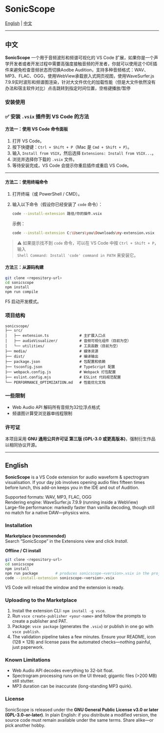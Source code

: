 # SonicScope

[English](#english) | [中文](#中文)

---

## 中文

**SonicScope** 
一个用于音频波形和频谱可视化的 VS Code 扩展，如果你是一个声学开发者或者开发过程中需要高强度接触音频的开发者，你就可以使用这个IDE插件来避免检查音频状态而切换Aodbe Audition，支持多种音频格式：WAV、MP3、FLAC、OGG，使用WebView承载嵌入式网页视图，使用WaveSurfer.js 7.9.9实时波形和频谱图渲染，针对大文件优化的加载性能（但是大文件依然没有办法和宿主软件对比）点击跳转到指定时间位置，空格键播放/暂停


### 安装使用

### ✅ 安装 `.vsix` 插件到 VS Code 的方法

#### 方法一：使用 VS Code 命令面板
1. 打开 VS Code。
2. 按下快捷键：`Ctrl + Shift + P`（Mac 是 `Cmd + Shift + P`）。
3. 输入 `Install from VSIX`，然后选择 `Extensions: Install from VSIX...`。
4. 浏览并选择你下载的 `.vsix` 文件。
5. 等待安装完成，VS Code 会提示你重启插件或重启 VS Code。

---

#### 方法二：使用终端命令
1. 打开终端（或 PowerShell / CMD）。
2. 输入以下命令（假设你已经安装了 `code` 命令）：

   ```bash
   code --install-extension 路径/你的插件.vsix
   ```

   示例：

   ```bash
   code --install-extension C:\Users\you\Downloads\my-extension.vsix
   ```

> ⚠️ 如果提示找不到 `code` 命令，可以在 VS Code 中按 `Ctrl + Shift + P`，输入  
> `Shell Command: Install 'code' command in PATH` 来安装它。


#### 方法三：从源码构建

```bash
git clone <repository-url>
cd sonicscope
npm install
npm run compile
```
 F5 启动开发模式。


### 项目结构

```
sonicscope/
├── src/
│   ├── extension.ts              # 主扩展入口点
│   ├── audioVisualizer/          # 音频可视化组件（目前为空）
│   └── utilities/                # 工具函数（目前为空）
├── media/                        # 媒体资源
├── dist/                         # 编译输出
├── package.json                  # 包配置和依赖
├── tsconfig.json                 # TypeScript 配置
├── webpack.config.js             # Webpack 打包配置
├── eslint.config.mjs             # ESLint 代码规范配置
└── PERFORMANCE_OPTIMIZATION.md   # 性能优化文档
```

### 一些限制

- Web Audio API 解码所有音频为32位浮点格式
- 频谱图计算受浏览器单线程限制

### 许可证

本项目采用 **GNU 通用公共许可证 第三版 (GPL-3.0 或更高版本)**，强制衍生作品以相同协议开源。

---

## English

**SonicScope** is a VS Code extension for audio waveform & spectrogram visualisation. If your day job involves opening audio files fifteen times before lunch, this add-on keeps you in the IDE and out of Audition.

Supported formats: WAV, MP3, FLAC, OGG  
Rendering engine: WaveSurfer.js 7.9.9 (running inside a WebView)  
Large-file performance: markedly faster than vanilla decoding, though still no match for a native DAW—physics wins.

### Installation

**Marketplace (recommended)**  
Search “SonicScope” in the Extensions view and click *Install*.

**Offline / CI install**  
```bash
git clone <repository-url>
cd sonicscope
npm install
npm run package        # produces sonicscope-<version>.vsix in the project root
code --install-extension sonicscope-<version>.vsix
```
VS Code will reload the window and the extension is ready.

### Uploading to the Marketplace

1. Install the extension CLI: `npm install -g vsce`.
2. Run `vsce create-publisher <your-name>` and follow the prompts to create a publisher and PAT.
3. Package: `vsce package` (generates the `.vsix`) or publish in one go with `vsce publish`.
4. The validation pipeline takes a few minutes. Ensure your README, icon (128 × 128) and license pass the automated checks—nothing painful, just paperwork.

### Known Limitations

- Web Audio API decodes everything to 32-bit float.
- Spectrogram processing runs on the UI thread; gigantic files (>200 MB) still stutter.
- MP3 duration can be inaccurate (long-standing MP3 quirk).

### License

SonicScope is released under the **GNU General Public License v3.0 or later (GPL-3.0-or-later)**. In plain English: if you distribute a modified version, the source code must remain available under the same terms. Share alike—or pick another hobby.
